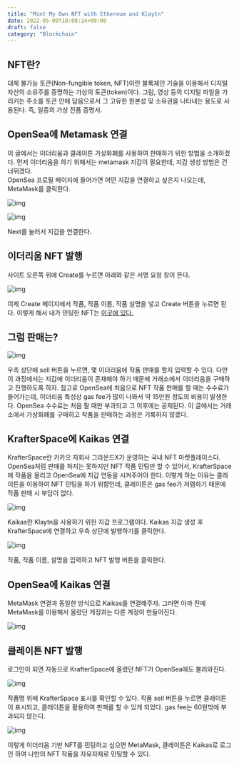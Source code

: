 ```yaml
---
title: "Mint My Own NFT with Ethereum and Klaytn"
date: 2022-05-09T10:08:24+09:00
draft: false
category: "Blockchain"
---
```


## NFT란?

대체 불가능 토큰(Non-fungible token, NFT)이란 블록체인 기술을 이용해서 디지털 자산의 소유주를 증명하는 가상의 토큰(token)이다. 그림, 영상 등의 디지털 파일을 가리키는 주소를 토큰 안에 담음으로서 그 고유한 원본성 및 소유권을 나타내는 용도로 사용된다. 즉, 일종의 가상 진품 증명서.

## OpenSea에 Metamask 연결

이 글에서는 이더리움과 클레이튼 가상화폐를 사용하여 판매하기 위한 방법을 소개하겠다. 먼저 이더리움을 하기 위해서는 metamask 지갑이 필요한데, 지갑 생성 방법은 건너뛰겠다.  
OpenSea 프로필 페이지에 들어가면 어떤 지갑을 연결하고 싶은지 나오는데, MetaMask를 클릭한다.

![img](img/how-to-mint-nft/1.png)

![img](img/how-to-mint-nft/2.png)

Next를 눌러서 지갑을 연결한다.

## 이더리움 NFT 발행

사이트 오른쪽 위에 Create를 누르면 아래와 같은 서명 요청 창이 뜬다.

![img](img/how-to-mint-nft/3.png)

이제 Create 페이지에서 작품, 작품 이름, 작품 설명을 넣고 Create 버튼을 누르면 된다. 이렇게 해서 내가 민팅한 NFT는 [이곳에 있다.](https://opensea.io/assets/0x495f947276749ce646f68ac8c248420045cb7b5e/88988240129995691731219668518355291049649786232460414333766223904845552680961)

## 그럼 판매는?

![img](img/how-to-mint-nft/4.png)

우측 상단에 sell 버튼을 누르면, 몇 이더리움에 작품 판매를 할지 입력할 수 있다. 다만 이 과정에서는 지갑에 이더리움이 존재해야 하기 때문에 거래소에서 이더리움을 구매하고 진행하도록 하자. 참고로 OpenSea에 처음으로 NFT 작품 판매를 할 때는 수수료가 들어가는데, 이더리움 특성상 gas fee가 많이 나와서 약 15만원 정도의 비용이 발생한다. OpenSea 수수료는 처음 팔 때만 부과되고 그 이후에는 공제된다. 이 글에서는 거래소에서 가상화폐를 구매하고 작품을 판매하는 과정은 기록하지 않겠다.

## KrafterSpace에 Kaikas 연결

KrafterSpace란 카카오 자회사 그라운드X가 운영하는 국내 NFT 마켓플레이스다. OpenSea처럼 판매를 하지는 못하지만 NFT 작품 민팅만 할 수 있어서, KrafterSpace에 작품을 올리고 OpenSea에 지갑 연동을 시켜주어야 한다. 이렇게 하는 이유는 클레이튼을 이용하여 NFT 민팅을 하기 위함인데, 클레이튼은 gas fee가 저렴하기 때문에 작품 판매 시 부담이 없다.

![img](img/how-to-mint-nft/5.png)

Kaikas란 Klaytn을 사용하기 위한 지갑 프로그램이다. Kaikas 지갑 생성 후 KrafterSpace에 연결하고 우측 상단에 발행하기를 클릭한다.

![img](img/how-to-mint-nft/6.png)

작품, 작품 이름, 설명을 입력하고 NFT 발행 버튼을 클릭한다.

## OpenSea에 Kaikas 연결

MetaMask 연결과 동일한 방식으로 Kaikas를 연결해주자. 그러면 아까 전에 MetaMask를 이용해서 올렸던 게정과는 다른 계정이 만들어진다.

![img](img/how-to-mint-nft/7.png)

## 클레이튼 NFT 발행

로그인이 되면 자동으로 KrafterSpace에 올렸던 NFT가 OpenSea에도 불러와진다.

![img](img/how-to-mint-nft/8.png)

작품명 위에 KrafterSpace 표시를 확인할 수 있다. 작품 sell 버튼을 누르면 클레이튼이 표시되고, 클레이튼을 활용하여 판매를 할 수 있게 되었다. gas fee는 60원밖에 부과되지 않는다.

![img](img/how-to-mint-nft/9.png)

이렇게 이더리움 기반 NFT를 민팅하고 싶으면 MetaMask, 클레이튼은 Kaikas로 로그인 하여 나만의 NFT 작품을 자유자재로 민팅할 수 있다.
